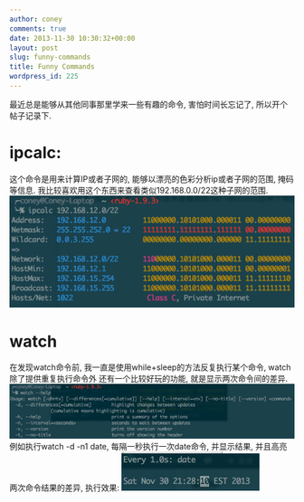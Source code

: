 ```yaml
---
author: coney
comments: true
date: 2013-11-30 10:30:32+00:00
layout: post
slug: funny-commands
title: Funny Commands
wordpress_id: 225
---
```





最近总是能够从其他同事那里学来一些有趣的命令, 害怕时间长忘记了, 所以开个帖子记录下.




# ipcalc:
这个命令是用来计算IP或者子网的, 能够以漂亮的色彩分析ip或者子网的范围, 掩码等信息. 我比较喜欢用这个东西来查看类似192.168.0.0/22这种子网的范围.
![img](/images/2013/11/QQ20131130-2.png)
<!-- more -->

# watch
在发现watch命令前, 我一直是使用while+sleep的方法反复执行某个命令, watch除了提供重复执行命令外 还有一个比较好玩的功能, 就是显示两次命令间的差异.
![img](/images/2013/11/QQ20131130-3.png)
例如执行watch -d -n1 date, 每隔一秒执行一次date命令, 并显示结果, 并且高亮两次命令结果的差异, 执行效果:
![img](/images/2013/11/QQ20131130-4.png)
